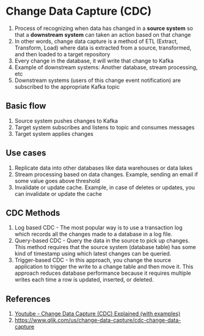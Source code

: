 # Change Data Capture (CDC)

1. Process of recognizing when data has changed in a **source system** so that a **downstream system** can taken an action based on that change
2. In other words, change data capture is a method of ETL (Extract, Transform, Load) where data is extracted from a source, transformed, and then loaded to a target repository
3. Every change in the database, it will write that change to Kafka
4. Example of downstream systems: Another database, stream processing, etc
5. Downstream systems (users of this change event notification) are subscribed to the appropriate Kafka topic

## Basic flow
1. Source system pushes changes to Kafka
2. Target system subscribes and listens to topic and consumes messages
3. Target system applies changes

## Use cases
1. Replicate data into other databases like data warehouses or data lakes
2. Stream processing based on data changes. Example, sending an email if some value goes above threshold
3. Invalidate or update cache. Example, in case of deletes or updates, you can invalidate or update the cache

## CDC Methods
1. Log based CDC - The most popular way is to use a transaction log which records all the changes made to a database in a log file. 
2. Query-based CDC - Query the data in the source to pick up changes. This method requires that the source system (database table) has some kind of timestamp using which latest changes can be queried.
3. Trigger-based CDC - In this approach, you change the source application to trigger the write to a change table and then move it. This approach reduces database performance because it requires multiple writes each time a row is updated, inserted, or deleted.


## References
1. [Youtube - Change Data Capture (CDC) Explained (with examples)](youtube.com/watch?v=5KN_feUhtTM)
2. https://www.qlik.com/us/change-data-capture/cdc-change-data-capture
